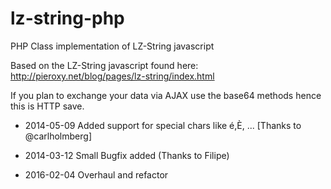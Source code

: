 lz-string-php
=============

PHP Class implementation of LZ-String javascript

Based on the LZ-String javascript found here: http://pieroxy.net/blog/pages/lz-string/index.html

If you plan to exchange your data via AJAX use the base64 methods hence this is HTTP save.

- 2014-05-09 Added support for special chars like é,È, ... [Thanks to @carlholmberg]
- 2014-03-12 Small Bugfix added (Thanks to Filipe)

- 2016-02-04 Overhaul and refactor
